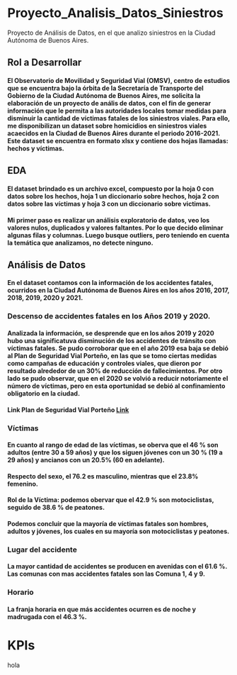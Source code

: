 # **Proyecto_Analisis_Datos_Siniestros**
Proyecto de Análisis de Datos, en el que analizo siniestros en la Ciudad Autónoma de Buenos Aires.

## **Rol a Desarrollar**

#### El Observatorio de Movilidad y Seguridad Vial (OMSV), centro de estudios que se encuentra bajo la órbita de la Secretaría de Transporte del Gobierno de la Ciudad Autónoma de Buenos Aires, me solicita la elaboración de un proyecto de anális de datos, con el fin de generar información que le permita a las autoridades locales tomar medidas para disminuir la cantidad de víctimas fatales de los siniestros viales. Para ello, me disponibilizan un dataset sobre homicidios en siniestros viales acaecidos en la Ciudad de Buenos Aires durante el periodo 2016-2021. Este dataset se encuentra en formato xlsx y contiene dos hojas llamadas: hechos y víctimas. 


## **EDA**

#### El dataset brindado es un archivo excel, compuesto por la hoja 0 con datos sobre los hechos, hoja 1 un diccionario sobre hechos, hoja 2 con datos sobre las víctimas y hoja 3 con un diccionario sobre victimas. 
#### Mi primer paso es realizar un análisis exploratorio de datos, veo los valores nulos, duplicados y valores faltantes. Por lo que decido eliminar algunas filas y columnas. Luego busque outliers, pero teniendo en cuenta la temática que analizamos, no detecte ninguno.


## **Análisis de Datos**

#### En el dataset contamos con la información de los accidentes fatales, ocurridos en la Ciudad Autónoma de Buenos Aires en los años 2016, 2017, 2018, 2019, 2020 y 2021.

### Descenso de accidentes fatales en los Años 2019 y 2020.

#### Analizada la información, se desprende que en los años 2019 y 2020 hubo una significatuva disminución de los accidentes de tránsito con víctimas fatales. Se pudo corroborar que en el año 2019 esa baja se debió al Plan de Seguridad Vial Porteño, en las que se tomo ciertas medidas como campañas de educación y controles viales, que dieron por resultado alrededor de un 30% de reducción de fallecimientos. Por otro lado se pudo observar, que en el 2020 se volvió a reducir notoriamente el número de víctimas, pero en esta oportunidad se debió al confinamiento obligatorio en la ciudad.

#### Link Plan de Seguridad Vial Porteño [Link](https://www.lanacion.com.ar/sociedad/entre-2018-2019-bajaron-30-muertes-accidentes-nid2376375/)

### **Víctimas**

#### En cuanto al rango de edad de las víctimas, se oberva que el 46 % son adultos (entre 30 a 59 años) y que los siguen jóvenes con un 30 % (19 a 29 años) y ancianos con un 20.5% (60 en adelante).

#### Respecto del sexo, el 76.2 es masculino, mientras que el 23.8% femenino.

#### Rol de la Víctima: podemos obervar que el 42.9 % son motociclistas, seguido de 38.6 % de peatones.

#### Podemos concluir que la mayoría de víctimas fatales son hombres, adultos y jóvenes, los cuales en su mayoría son motociclistas y peatones.

### **Lugar del accidente**

#### La mayor cantidad de accidentes se producen en avenidas con el 61.6 %. Las comunas con mas accidentes fatales son las Comuna 1, 4 y 9.

### **Horario**

#### La franja horaria en que más accidentes ocurren es de noche  y madrugada con el 46.3 %.

# KPIs
hola




